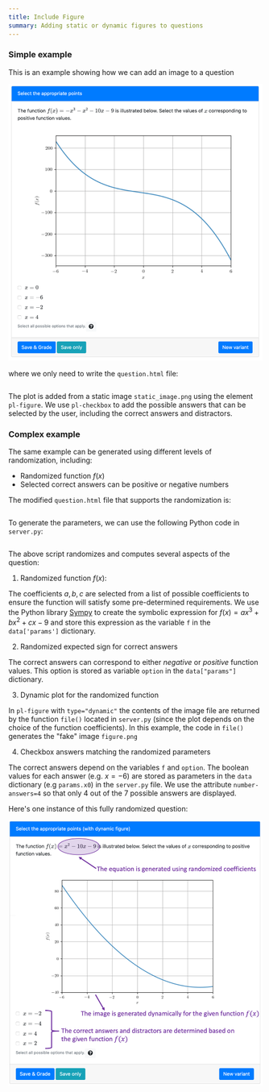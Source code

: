 ```yaml
---
title: Include Figure
summary: Adding static or dynamic figures to questions
---
```


### Simple example

This is an example showing how we can add an image to a question

![](figSimpleQuestion.png)

where we only need to write the `question.html` file:

```html src=simple/question.html

```

The plot is added from a static image `static_image.png` using the element `pl-figure`. We use `pl-checkbox` to add the possible answers that can be selected by the user, including the correct answers and distractors.

### Complex example

The same example can be generated using different levels of randomization, including:

- Randomized function $f(x)$
- Selected correct answers can be positive or negative numbers

The modified `question.html` file that supports the randomization is:

```html src=complex/question.html

```

To generate the parameters, we can use the following Python code in `server.py`:

```python src=complex/server.py

```

The above script randomizes and computes several aspects of the question:

1. Randomized function $f(x)$:

The coefficients $a, b, c$ are selected from a list of possible coefficients to ensure the function
will satisfy some pre-determined requirements. We use the Python library [Sympy](https://www.sympy.org/en/index.html) to create the symbolic expression for
$f(x) = a x^3 + b x^2 + c x - 9$ and store this expression as the variable `f` in the `data['params']` dictionary.

2. Randomized expected sign for correct answers

The correct answers can correspond to either _negative_ or _positive_ function values. This option is stored as variable `option` in the `data["params"]` dictionary.

3. Dynamic plot for the randomized function

In `pl-figure` with `type="dynamic"` the contents of the image file are returned by the function `file()` located in `server.py` (since the plot depends on the choice of the function coefficients). In this example, the code in `file()` generates the "fake" image `figure.png`

4. Checkbox answers matching the randomized parameters

The correct answers depend on the variables `f` and `option`. The boolean values for each answer (e.g. $x = -6$) are stored as parameters in the `data` dictionary (e.g `params.x0`) in the `server.py` file. We use the attribute `number-answers=4` so that only 4 out of the 7 possible answers are displayed.

Here's one instance of this fully randomized question:

![](figComplexQuestion.png)
